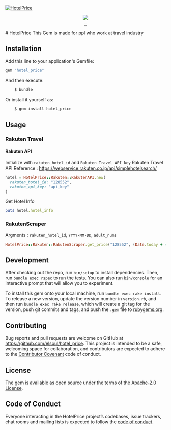 [![HotelPrice](https://firebasestorage.googleapis.com/v0/b/el-quest.appspot.com/o/mediaLibrary%2F1574151922089_elsoul.png?alt=media&token=bbbcb9a4-a226-4c68-bdab-6310a9af4b02)](https://rubygems.org/gems/hotel_price/)

<p align="center">

  <a aria-label="Ruby logo" href="https://el-soul.com">
    <img src="https://badgen.net/badge/icon/Made%20by%20ELSOUL?icon=ruby&label&color=black&labelColor=black">
  </a>
  <br/>

  <a aria-label="Ruby Gem version" href="https://rubygems.org/gems/hotel_price">
    <img alt="" src="https://badgen.net/rubygems/v/hotel_price/latest">
  </a>
  <a aria-label="Downloads Number" href="https://rubygems.org/gems/hotel_price">
    <img alt="" src="https://badgen.net/rubygems/dt/hotel_price">
  </a>
  <a aria-label="License" href="https://github.com/elsoul/hotel_price/blob/master/LICENSE">
    <img alt="" src="https://badgen.net/badge/license/Apache/blue">
  </a>
</p>
# HotelPrice
This Gem is made for ppl who work at travel industry

## Installation

Add this line to your application's Gemfile:

```ruby
gem "hotel_price"
```

And then execute:

```bash
    $ bundle
```

Or install it yourself as:

```bash
    $ gem install hotel_price
```

## Usage

### Rakuten Travel

#### Rakuten API
Initialize with `rakuten_hotel_id` and `Rakuten Travel API key`
Rakuten Travel API Reference : https://webservice.rakuten.co.jp/api/simplehotelsearch/


```ruby
hotel = HotelPrice::Rakuten::RakutenAPI.new(
  rakuten_hotel_id: "128552",
  rakuten_api_key: "api_key"
)
```

Get Hotel Info

```ruby
puts hotel.hotel_info
```


### RakutenScraper
Argments : `rakuten_hotel_id`, `YYYY-MM-DD`, `adult_nums`

```ruby
HotelPrice::Rakuten::RakutenScraper.get_price("128552", (Date.today + 45.day).to_s, 1)
```


## Development

After checking out the repo, run `bin/setup` to install dependencies. Then, run `bundle exec rspec` to run the tests. You can also run `bin/console` for an interactive prompt that will allow you to experiment.

To install this gem onto your local machine, run `bundle exec rake install`. To release a new version, update the version number in `version.rb`, and then run `bundle exec rake release`, which will create a git tag for the version, push git commits and tags, and push the `.gem` file to [rubygems.org](https://rubygems.org/gems/hotel_price).

## Contributing

Bug reports and pull requests are welcome on GitHub at https://github.com/elsoul/hotel_price. This project is intended to be a safe, welcoming space for collaboration, and contributors are expected to adhere to the [Contributor Covenant](http://contributor-covenant.org) code of conduct.

## License

The gem is available as open source under the terms of the [Apache-2.0 License](https://www.apache.org/licenses/LICENSE-2.0).

## Code of Conduct

Everyone interacting in the HotelPrice project’s codebases, issue trackers, chat rooms and mailing lists is expected to follow the [code of conduct](https://github.com/el-fudo/hotel_price/blob/master/CODE_OF_CONDUCT.md).
